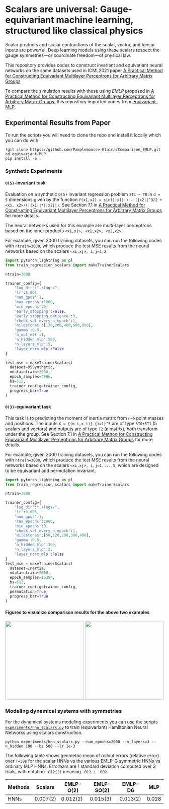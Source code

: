 # Scalars are universal: Gauge-equivariant machine learning, structured like classical physics

Scalar products and scalar contractions of the scalar, vector, and tensor inputs are powerful. Deep learning models using these scalars respect the gauge symmetries—or coordinate freedom—of physical law.

This repository provides codes to construct invariant and equivariant neural networks on the same datasets used in ICML2021 paper [A Practical Method for Constructing Equivariant Multilayer Perceptrons for Arbitrary Matrix Groups](https://arxiv.org/abs/2104.09459) 

To compare the simulation results with those using *EMLP* proposed in [A Practical Method for Constructing Equivariant Multilayer Perceptrons for Arbitrary Matrix Groups](https://arxiv.org/abs/2104.09459), this repository imported codes from [equivariant-MLP](https://github.com/mfinzi/equivariant-MLP.git). 


## Experimental Results from Paper
To run the scripts you will need to clone the repo and install it locally which you can do with
```
!git clone https://github.com/Pamplemousse-Elaina/Comparison_EMLP.git
cd equivariant-MLP
pip install -e .
```

### Synthetic Experiments
#### `O(5)`-invariant task
Evaluation on a synthetic `O(5)` invariant regression problem `2T1 → T0` in `d = 5` dimensions given by the function
`f(x1,x2) = sin(||x1||) - ||x2||^3/2 + <x1, x2>/(||x1||*||x2||)`.
See Section 7.1 in [A Practical Method for Constructing Equivariant Multilayer Perceptrons for Arbitrary Matrix Groups](https://arxiv.org/abs/2104.09459) for more details. 

The neural networks used for this example are multi-layer perceptrons based on the inner products `<x1,x1>, <x1,x2>, <x2,x2>`.

For example, given 3000 training datasets, you can run the following codes with `ntrain=3000`, which produce the test MSE results from  the neural networks based on the scalars `<xi,xj>, i,j=1,2`.
```python
import pytorch_lightning as pl
from train_regression_scalars import makeTrainerScalars

ntrain=3000

trainer_config={
    'log_dir':"./logs/",
    'lr':0.001,
    'num_gpus':1,
    'max_epochs':1000,
    'min_epochs':0,
    'early_stopping':False,
    'early_stopping_patience':3,
    'check_val_every_n_epoch':1,
    'milestones':[120,200,400,600,800],
    'gamma':0.5,
    'n_out_net':1,
    'n_hidden_mlp':500, 
    'n_layers_mlp':5,
    'layer_norm_mlp':False
}

test_mse = makeTrainerScalars(
  dataset=O5Synthetic,  
  ndata=ntrain+2000,
  epoch_samples=4096,
  bs=512,
  trainer_config=trainer_config,
  progress_bar=True
) 

```

#### `O(3)`-equivariant task
This task is to predicting the moment of inertia matrix from `n=5` point masses and positions. 
The inputs `X = {(m_i,x_i)}_{i=1}^5` are of type `5T0+5T1` (5 scalars and vectors) and outputs are of type `T2` (a matrix), both transform under the group. See Section 7.1 in [A Practical Method for Constructing Equivariant Multilayer Perceptrons for Arbitrary Matrix Groups](https://arxiv.org/abs/2104.09459) for more details. 

For example, given 3000 training datasets, you can run the following codes with `ntrain=3000`, which produce the test MSE results from  the neural networks based on the scalars `<xi,xj>, i,j=1,...,5`, which are designed to be equivariant and permutation invariant.
```python
import pytorch_lightning as pl
from train_regression_scalars import makeTrainerScalars

ntrain=3000

trainer_config={
    'log_dir':"./logs/",
    'lr':0.005,
    'num_gpus':1,
    'max_epochs':1000,
    'min_epochs':0,
    'check_val_every_n_epoch':1,
    'milestones':[50,120,200,300,400],
    'gamma':0.5,
    'n_hidden_mlp':300, 
    'n_layers_mlp':2,
    'layer_norm_mlp':False
}
test_mse = makeTrainerScalars(
  dataset=Inertia,
  ndata=ntrain+2000,
  epoch_samples=16384,
  bs=512,
  trainer_config=trainer_config,
  permutation=True,
  progress_bar=True
)
```

#### Figures to visualize comparison results for the above two examples

<img src="https://github.com/Pamplemousse-Elaina/Comparison_EMLP/tree/master/docs/notebooks/imgs/data_efficiency_O5Synthetic.png" width="250"/> <img src="https://github.com/Pamplemousse-Elaina/Comparison_EMLP/tree/master/docs/notebooks/imgs/data_efficiency_Inertia.png" width="250"/>


### Modeling dynamical systems with symmetries
For the dynamical systems modeling experiments you can use the scripts
 [`experiments/hnn_scalars.py`](https://github.com/Pamplemousse-Elaina/Comparison_EMLP/blob/master/experiments/hnn_scalars.py) to train (equivariant) Hamiltonian Neural Networks using scalars construction.  
```
python experiments/hnn_scalars.py --num_epochs=2000 --n_layers=3 --n_hidden 100 --bs 500 --lr 1e-3
```

The following table shows geometric mean of rollout errors (relative error) over `T=30s` for the scalar HNNs vs the various EMLP-G symmetric HNNs vs ordinary MLP HNNs. Errorbars are 1 standard deviation computed over 3 trials, with notation `.012(2)` meaning `.012 ± .002`.


Methods | Scalars | EMLP-O(2) | EMLP-SO(2) | EMLP-D6 | MLP
---------- | ---------- | ---------- | ---------- | ---------- | ----------
HNNs | 0.007(2) | 0.012(2) | 0.015(3) | 0.013(2) | 0.028 
